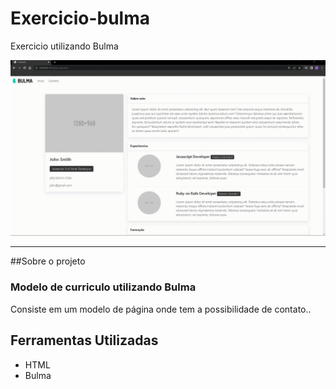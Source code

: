 # Exercicio-bulma

Exercicio utilizando Bulma


<div align="center">

  <a href=""><img src="Screen-Recording-_15-11-2022-17-36-09_.gif"></a>
</div>

---


##Sobre o projeto


<h3>Modelo de curriculo utilizando Bulma</h3>

<p> Consiste em um modelo de página onde tem a possibilidade de contato..</p>
<h2>Ferramentas Utilizadas</h2>
<ul>
  <li>HTML</li>
  <li>Bulma</li>
</ul>
<p></p>
